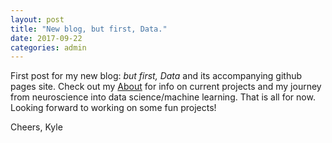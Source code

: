 ```yaml
---
layout: post
title: "New blog, but first, Data."
date: 2017-09-22
categories: admin
---
```

First post for my new blog: <em>but first, Data</em> and its accompanying github pages site. Check out my <a href="/about">About</a> for info on current projects and my journey from neuroscience into data science/machine learning. That is all for now. Looking forward to working on some fun projects!

Cheers,
Kyle
